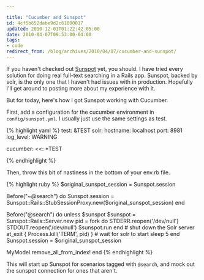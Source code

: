 ```yaml
---

title: "Cucumber and Sunspot"
id: 4cf5b652dabe9d2c61000017
updated: 2010-12-01T01:22:42-05:00
date: 2010-04-07T09:53:00-04:00
tags:
- code
redirect_from: /blog/archives/2010/04/07/cucumber-and-sunspot/
---
```


If you haven't checked out [Sunspot](http://outoftime.github.com) yet, you should. I have tried every solution for doing real full-text searching in a Rails app. Sunspot, backed by solr, is the only one that I haven't had issues with in production. Hopefully I'll get around to posting more about my experience with it.

But for today, here's how I got Sunspot working with Cucumber.

First, add a configuration for the cucumber environment in `config/sunspot.yml`. I usually just use the same settings as test.

{% highlight yaml %}
test: &TEST
  solr:
    hostname: localhost
    port: 8981
    log_level: WARNING

cucumber:
  <<: *TEST

{% endhighlight %}

Then, throw this bit of nastiness in the bottom of your env.rb file.

{% highlight ruby %}
$original_sunspot_session = Sunspot.session

Before("~@search") do
  Sunspot.session = Sunspot::Rails::StubSessionProxy.new($original_sunspot_session)
end

Before("@search") do
  unless $sunspot
    $sunspot = Sunspot::Rails::Server.new
    pid = fork do
      STDERR.reopen('/dev/null')
      STDOUT.reopen('/dev/null')
      $sunspot.run
    end
    # shut down the Solr server
    at_exit { Process.kill('TERM', pid) }
    # wait for solr to start
    sleep 5
  end
  Sunspot.session = $original_sunspot_session

  MyModel.remove_all_from_index!
end
{% endhighlight %}

This will start up Sunspot for scenarios tagged with <code>@search</code>, and mock out the sunspot connection for ones that aren't.
